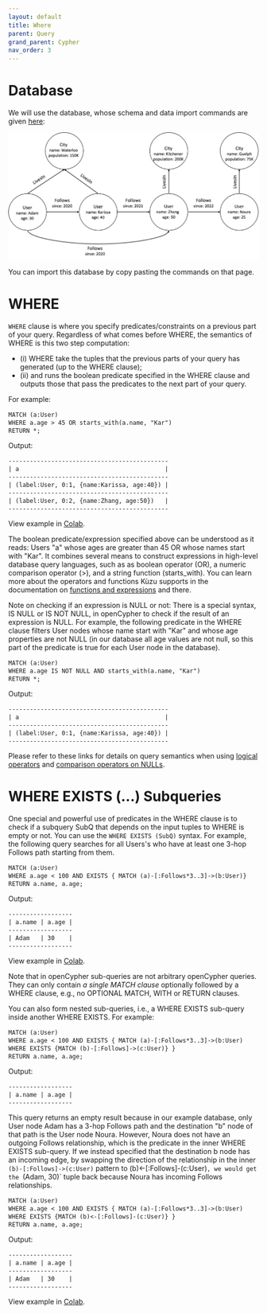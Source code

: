 ```yaml
---
layout: default
title: Where
parent: Query
grand_parent: Cypher
nav_order: 3
---
```


# Database
We will use the database, whose schema and data import commands are given [here](example-database.md):

<img src="../../../img/running-example.png" width="800">

You can import this database by copy pasting the commands on that page. 

# WHERE
`WHERE` clause is where you specify predicates/constraints on a previous part of your query.
Regardless of what comes before WHERE, the semantics of WHERE is this two step computation: 
  - (i) WHERE take the tuples  that the previous parts of your query has generated (up to the WHERE clause);
  - (ii) and runs the boolean predicate specified in the WHERE clause and outputs those that pass the predicates to
    the next part of your query.

For example:

```
MATCH (a:User)
WHERE a.age > 45 OR starts_with(a.name, "Kar")
RETURN *;
```
Output:
```
---------------------------------------------
| a                                         |
---------------------------------------------
| (label:User, 0:1, {name:Karissa, age:40}) |
---------------------------------------------
| (label:User, 0:2, {name:Zhang, age:50})   |
---------------------------------------------
```
View example in [Colab](https://colab.research.google.com/drive/1NcR-xL4Rb7nprgbvk6N2dIP30oqyUucm#scrollTo=D_u4RtEbsDv8).


The boolean predicate/expression specified above can be understood as it reads: Users "a" whose ages are
greater than 45 OR whose names start with "Kar". It combines several means to construct expressions
in high-level database query languages, such as as boolean operator (OR), a numeric comparison operator (>),
and a string function (starts_with). You can learn more about the operators and functions Kùzu supports
in the documentation on [functions and expressions](../expressions/overview.md) and there. 

Note on checking if an expression is NULL or not: There is a special syntax, IS NULL or IS NOT NULL,
in openCypher to check if the result of an expression is NULL. For example, the following
predicate in the WHERE clause filters User nodes whose name start with "Kar" and whose age 
properties are not NULL (in our database all age values are not null, so this part 
of the predicate is true for each User node in the database).
```
MATCH (a:User)
WHERE a.age IS NOT NULL AND starts_with(a.name, "Kar")
RETURN *;
```
Output:
```
---------------------------------------------
| a                                         |
---------------------------------------------
| (label:User, 0:1, {name:Karissa, age:40}) |
---------------------------------------------
```
Please refer to these links for details on query semantics when using 
[logical operators](../expressions/logical-operators.md) and [comparison operators on NULLs](../data-types/null.md).

# WHERE EXISTS (...) Subqueries
One special and powerful use of predicates in the WHERE clause is to check
if a subquery SubQ that depends on the input tuples to WHERE
is empty or not. You can use the `WHERE EXISTS (SubQ)` syntax. For example,
the following query searches for all Users's who have at least one 3-hop Follows
path starting from them.

```
MATCH (a:User)
WHERE a.age < 100 AND EXISTS { MATCH (a)-[:Follows*3..3]->(b:User)} 
RETURN a.name, a.age;
```
Output:
```
------------------
| a.name | a.age |
------------------
| Adam   | 30    |
------------------
```
View example in [Colab](https://colab.research.google.com/drive/1NcR-xL4Rb7nprgbvk6N2dIP30oqyUucm#scrollTo=12JMqYmA3Iol).

Note that in openCypher sub-queries are not arbitrary openCypher queries. They can only contain *a single MATCH clause* optionally
followed by a WHERE clause, e.g., no OPTIONAL MATCH, WITH or RETURN clauses.

You can also form nested sub-queries, i.e., a WHERE EXISTS sub-query inside another WHERE EXISTS. For example:

```
MATCH (a:User)
WHERE a.age < 100 AND EXISTS { MATCH (a)-[:Follows*3..3]->(b:User) WHERE EXISTS {MATCH (b)-[:Follows]->(c:User)} } 
RETURN a.name, a.age;
```
Output:
```
------------------
| a.name | a.age |
------------------
```
This query returns an empty result because in our example database, only User node Adam has a 3-hop Follows path and the destination
"b" node of that path is the User node Noura. However, Noura does not have an outgoing Follows relationship, which is the predicate in the 
inner WHERE EXISTS sub-query. If we instead specified that the destination b node has an incoming edge, by swapping the direction
of the relationship in the inner `(b)-[:Follows]->(c:User)` pattern to (b)<-[:Follows]-(c:User)`, we would get the
`(Adam, 30)` tuple back because Noura has incoming Follows relationships.

```
MATCH (a:User)
WHERE a.age < 100 AND EXISTS { MATCH (a)-[:Follows*3..3]->(b:User) WHERE EXISTS {MATCH (b)<-[:Follows]-(c:User)} } 
RETURN a.name, a.age;
```
Output:
```
------------------
| a.name | a.age |
------------------
| Adam   | 30    |
------------------
```
View example in [Colab](https://colab.research.google.com/drive/1NcR-xL4Rb7nprgbvk6N2dIP30oqyUucm#scrollTo=iuHDzuVu3g7A).
